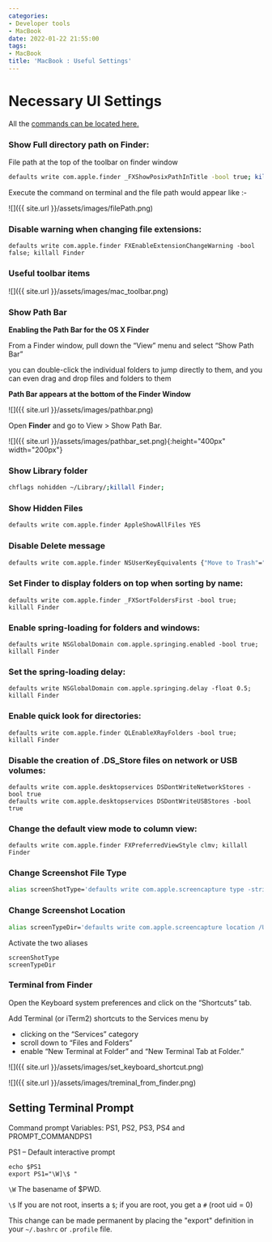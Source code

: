 ```yaml
---
categories:
- Developer tools
- MacBook
date: 2022-01-22 21:55:00
tags:
- MacBook
title: 'MacBook : Useful Settings'
---
```


# Necessary UI Settings

All
the [commands can be located here.](https://github.com/nitinkc/SystemEnvironment/blob/master/mac/mac_defaults.sh)

### Show Full directory path on Finder:

File path at the top of the toolbar on finder window

```sh
defaults write com.apple.finder _FXShowPosixPathInTitle -bool true; killall Finder
```

Execute the command on terminal and the file path would appear like :-

![]({{ site.url }}/assets/images/filePath.png)

### Disable warning when changing file extensions:

```shell
defaults write com.apple.finder FXEnableExtensionChangeWarning -bool false; killall Finder
```

### Useful toolbar items

![]({{ site.url }}/assets/images/mac_toolbar.png)

### Show Path Bar

**Enabling the Path Bar for the OS X Finder**

From a Finder window, pull down the “View” menu and select “Show Path Bar”

you can double-click the individual folders to jump directly to them, and you
can even drag and drop files and folders to them

**Path Bar appears at the bottom of the Finder Window**

![]({{ site.url }}/assets/images/pathbar.png)

Open **Finder** and go to View > Show Path Bar.

![]({{ site.url }}/assets/images/pathbar_set.png){:height="400px" width="200px"}

### Show Library folder

```sh
chflags nohidden ~/Library/;killall Finder;
```

### Show Hidden Files

```sh
defaults write com.apple.finder AppleShowAllFiles YES
```

### Disable Delete message

```sh
defaults write com.apple.finder NSUserKeyEquivalents {"Move to Trash"="\U007F"}
```

### Set Finder to display folders on top when sorting by name:

```shell
defaults write com.apple.finder _FXSortFoldersFirst -bool true; killall Finder
```

### Enable spring-loading for folders and windows:

```shell
defaults write NSGlobalDomain com.apple.springing.enabled -bool true; killall Finder
```

### Set the spring-loading delay:

```shell
defaults write NSGlobalDomain com.apple.springing.delay -float 0.5; killall Finder
```

### Enable quick look for directories:

```shell
defaults write com.apple.finder QLEnableXRayFolders -bool true; killall Finder
```

### Disable the creation of .DS_Store files on network or USB volumes:

```shell
defaults write com.apple.desktopservices DSDontWriteNetworkStores -bool true
defaults write com.apple.desktopservices DSDontWriteUSBStores -bool true
```

### Change the default view mode to column view:

```shell
defaults write com.apple.finder FXPreferredViewStyle clmv; killall Finder
```

### Change Screenshot File Type

```sh
alias screenShotType='defaults write com.apple.screencapture type -string "png"'
```

### Change Screenshot Location

```sh
alias screenTypeDir='defaults write com.apple.screencapture location /Users/nitin/Downloads'
```

Activate the two aliases

```shell
screenShotType
screenTypeDir
```

### Terminal from Finder

Open the Keyboard system preferences and click on the “Shortcuts” tab.

Add Terminal (or iTerm2) shortcuts to the Services menu by

* clicking on the “Services” category
* scroll down to “Files and Folders”
* enable “New Terminal at Folder” and “New Terminal Tab at Folder.”

![]({{ site.url }}/assets/images/set_keyboard_shortcut.png)

![]({{ site.url }}/assets/images/treminal_from_finder.png)

## Setting Terminal Prompt

Command prompt Variables: PS1, PS2, PS3, PS4 and PROMPT_COMMANDPS1

PS1 – Default interactive prompt

```shell
echo $PS1
export PS1="\W]\$ "
```

`\W`  The basename of $PWD.

`\$`   If you are not root, inserts a `$`; if you are root, you get a `#`  (root
uid = 0)

This change can be made permanent by placing the "export" definition in your
`~/.bashrc` or `.profile` file.
